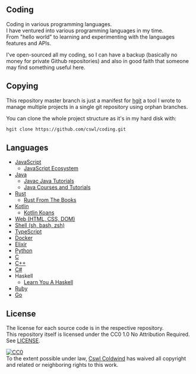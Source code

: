 ## Coding 

Coding in various programming languages.  
I have ventured into various programming languages in my time.  
From "hello world" to learning and experimenting with the languages features and APIs.

I've open-sourced all my coding, so I can have a backup (basically no money for private Github repositories) and also in good faith that someone may find something useful here.  

## Copying
This repository master branch is just a manifest for [hgit](https://github.com/cswl/hgit) a tool I wrote to manage
multiple projects in a single git repository using orphan branches.

You can clone the whole project structure as it's in my hard disk with:
```bash
hgit clone https://github.com/cswl/coding.git
```

## Languages

- [JavaScript](https://github.com/cswl/coding/tree/js)
  - [JavaScript Ecosystem](https://github.com/cswl/coding/tree/js-ecosystem)
- [Java](https://github.com/cswl/coding/tree/java)
  - [Javac Java Tutorials](https://github.com/cswl/coding/tree/java-javacjava-tutorial)
  - [Java Courses and Tutorials](https://github.com/cswl/coding/tree/java-course-tutorials)
- [Rust](https://github.com/cswl/coding/tree/rust)
  - [Rust From The Books](https://github.com/cswl/coding/tree/rust-from-the-book)
- [Kotlin](https://github.com/cswl/coding/tree/kotlin)
  - [Kotlin Koans](https://github.com/cswl/coding/tree/kotilin-koans.git)
- [Web (HTML, CSS, DOM)](https://github.com/cswl/coding/tree/web)
- [Shell (sh, bash, zsh)](https://github.com/cswl/coding/tree/shell)
- [TypeScript](https://github.com/cswl/coding/tree/typescript)
- [Docker](https://github.com/cswl/coding/tree/docker)
- [Elixir](https://github.com/cswl/coding/tree/elixir)
- [Python](https://github.com/cswl/coding/tree/python)
- [C](https://github.com/cswl/coding/tree/c)
- [C++](https://github.com/cswl/coding/tree/cpp/lang)
- [C#](https://github.com/cswl/coding/tree/csharp)
- Haskell
  - [Learn You A Haskell](https://github.com/cswl/coding/tree/haskell-learn-you-a-haskell)
- [Ruby](https://github.com/cswl/coding/tree/ruby)
- [Go](https://github.com/cswl/coding/tree/go)


## License
The license for each source code is in the respective repository.  
This repository itself is licensed under the CC0 1.0 No Attribution Required. See [LICENSE](LICENSE).

[![CC0](https://i.creativecommons.org/p/zero/1.0/88x31.png)](https://creativecommons.org/publicdomain/zero/1.0/)   
To the extent possible under law, [Cswl Coldwind](https://github.com/cswl) has waived all copyright and related or neighboring rights to this work.